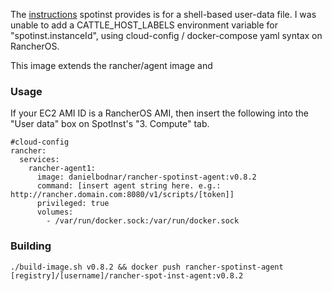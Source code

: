 The [instructions](http://blog.spotinst.com/2015/11/26/rancher-spotinst-how-integration-works/) spotinst provides is for a shell-based user-data file. I was unable to add a CATTLE_HOST_LABELS environment variable for "spotinst.instanceId", using cloud-config / docker-compose yaml syntax on RancherOS.

This image extends the rancher/agent image and

### Usage

If your EC2 AMI ID is a RancherOS AMI, then insert the following into the "User data" box on SpotInst's "3. Compute" tab.

```
#cloud-config
rancher:
  services:
    rancher-agent1:
      image: danielbodnar/rancher-spotinst-agent:v0.8.2
      command: [insert agent string here. e.g.: http://rancher.domain.com:8080/v1/scripts/[token]]
      privileged: true
      volumes:
        - /var/run/docker.sock:/var/run/docker.sock
```



### Building

```
./build-image.sh v0.8.2 && docker push rancher-spotinst-agent [registry]/[username]/rancher-spot-inst-agent:v0.8.2
```